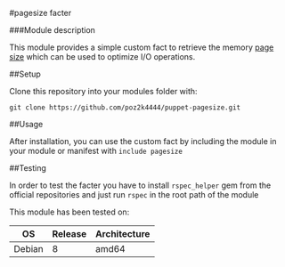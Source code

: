 #pagesize facter

###Module description

This module provides a simple custom fact to retrieve the memory [page size](https://en.wikipedia.org/wiki/Page_%28computer_memory%29)
which can be used to optimize I/O operations.

##Setup

Clone this repository into your modules folder with:

`git clone https://github.com/poz2k4444/puppet-pagesize.git`

##Usage

After installation, you can use the custom fact by including the module in your
module or manifest with `include pagesize`

##Testing

In order to test the facter you have to install `rspec_helper` gem from the
official repositories and just run `rspec` in the root path of the module

This module has been tested on:

| OS   | Release | Architecture |
|------|---------|--------------|
|Debian|    8    |     amd64    |